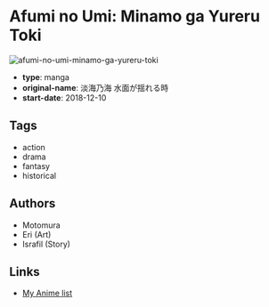# Afumi no Umi: Minamo ga Yureru Toki

![afumi-no-umi-minamo-ga-yureru-toki](https://cdn.myanimelist.net/images/manga/1/235826.jpg)

-   **type**: manga
-   **original-name**: 淡海乃海 水面が揺れる時
-   **start-date**: 2018-12-10

## Tags

-   action
-   drama
-   fantasy
-   historical

## Authors

-   Motomura
-   Eri (Art)
-   Israfil (Story)

## Links

-   [My Anime list](https://myanimelist.net/manga/130006/Afumi_no_Umi__Minamo_ga_Yureru_Toki)
